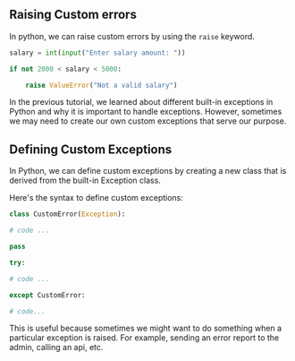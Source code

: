 ## Raising Custom errors

In python, we can raise custom errors by using the `raise` keyword.

```py
salary = int(input("Enter salary amount: "))

if not 2000 < salary < 5000:

    raise ValueError("Not a valid salary")
```

In the previous tutorial, we learned about different built-in exceptions in Python and why it is important to handle exceptions. However, sometimes we may need to create our own custom exceptions that serve our purpose.

## Defining Custom Exceptions

In Python, we can define custom exceptions by creating a new class that is derived from the built-in Exception class.

Here's the syntax to define custom exceptions:

```py
class CustomError(Exception):

# code ...

pass

try:

# code ...

except CustomError:

# code...
```

This is useful because sometimes we might want to do something when a particular exception is raised. For example, sending an error report to the admin, calling an api, etc.
